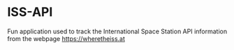 # ISS-API
Fun application used to track the International Space Station
API information from the webpage https://wheretheiss.at
